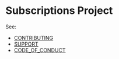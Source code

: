 # Subscriptions Project

See:

- [CONTRIBUTING](CONTRIBUTING.md)
- [SUPPORT](SUPPORT.md)
- [CODE_OF_CONDUCT](CODE_OF_CONDUCT.md)
